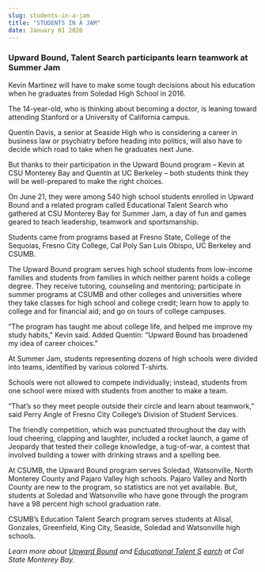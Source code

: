 ```yaml
---
slug: students-in-a-jam
title: "STUDENTS IN A JAM"
date: January 01 2020
---
```


<h3>Upward Bound, Talent Search participants learn teamwork at Summer Jam</h3><p>Kevin Martinez will have to make some tough decisions about his education when he graduates from Soledad High School in 2016.
</p><p>The 14-year-old, who is thinking about becoming a doctor, is leaning toward attending Stanford or a University of California campus.
</p><p>Quentin Davis, a senior at Seaside High who is considering a career in business law or psychiatry before heading into politics, will also have to decide which road to take when he graduates next June.
</p><p>But thanks to their participation in the Upward Bound program – Kevin at CSU Monterey Bay and Quentin at UC Berkeley – both students think they will be well-prepared to make the right choices.
</p><p>On June 21, they were among 540 high school students enrolled in Upward Bound and a related program called Educational Talent Search who gathered at CSU Monterey Bay for Summer Jam, a day of fun and games geared to teach leadership, teamwork and sportsmanship.
</p><p>Students came from programs based at Fresno State, College of the Sequoias, Fresno City College, Cal Poly San Luis Obispo, UC Berkeley and CSUMB.
</p><p>The Upward Bound program serves high school students from low-income families and students from families in which neither parent holds a college degree. They receive tutoring, counseling and mentoring; participate in summer programs at CSUMB and other colleges and universities where they take classes for high school and college credit; learn how to apply to college and for financial aid; and go on tours of college campuses.
</p><p>“The program has taught me about college life, and helped me improve my study habits,” Kevin said. Added Quentin: “Upward Bound has broadened my idea of career choices.”
</p><p>At Summer Jam, students representing dozens of high schools were divided into teams, identified by various colored T-shirts.
</p><p>Schools were not allowed to compete individually; instead, students from one school were mixed with students from another to make a team.
</p><p>“That’s so they meet people outside their circle and learn about teamwork,” said Perry Angle of Fresno City College’s Division of Student Services.
</p><p>The friendly competition, which was punctuated throughout the day with loud cheering, clapping and laughter, included a rocket launch, a game of Jeopardy that tested their college knowledge, a tug-of-war, a contest that involved building a tower with drinking straws and a spelling bee.
</p><p>At CSUMB, the Upward Bound program serves Soledad, Watsonville, North Monterey County and Pajaro Valley high schools. Pajaro Valley and North County are new to the program, so statistics are not yet available. But, students at Soledad and Watsonville who have gone through the program have a 98 percent high school graduation rate.
</p><p>CSUMB’s Education Talent Search program serves students at Alisal, Gonzales, Greenfield, King City, Seaside, Soledad and Watsonville high schools.
</p><p><em>Learn more about <a href="http://eosp.csumb.edu/upward-bound">Upward Bound</a> and <a href="http://eosp.csumb.edu/educational-talent-search">Educational Talent S</a> <a href="http://eosp.csumb.edu/educational-talent-search">earch</a> at Cal State Monterey Bay.</em>  
</p>
